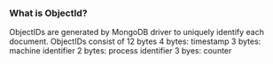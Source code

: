 ### What is ObjectId?


ObjectIDs are generated by MongoDB driver to uniquely identify each document. ObjectIDs consist of 12 bytes
4 bytes: timestamp
3 bytes: machine identifier
2 bytes: process identifier
3 byes: counter